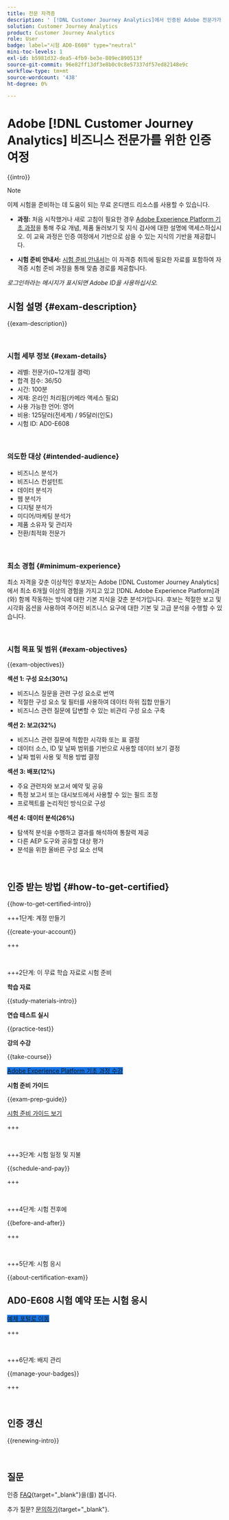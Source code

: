 ```yaml
---
title: 전문 자격증
description: ' [!DNL Customer Journey Analytics]에서 인증된 Adobe 전문가가 되는 방법에 대해 알아봅니다.'
solution: Customer Journey Analytics
product: Customer Journey Analytics
role: User
badge: label="시험 AD0-E608" type="neutral"
mini-toc-levels: 1
exl-id: b5981d32-dea5-4fb9-be3e-809ec890513f
source-git-commit: 96e82ff13df3e8b0c0c8e57337df57ed82148e9c
workflow-type: tm+mt
source-wordcount: '438'
ht-degree: 0%

---
```


# Adobe [!DNL Customer Journey Analytics] 비즈니스 전문가를 위한 인증 여정

{{intro}}

>[!NOTE]
>
>이제 시험을 준비하는 데 도움이 되는 무료 온디맨드 리소스를 사용할 수 있습니다.
>
>* **과정:** 처음 시작했거나 새로 고침이 필요한 경우 [Adobe Experience Platform 기초 과정](https://app.rockinfo.com/courses/216)을 통해 주요 개념, 제품 둘러보기 및 지식 검사에 대한 설명에 액세스하십시오. 이 교육 과정은 인증 여정에서 기반으로 삼을 수 있는 지식의 기반을 제공합니다.
>
>* **시험 준비 안내서:** [시험 준비 안내서](https://app.rockinfo.com/courses/131)는 이 자격증 취득에 필요한 자료를 포함하여 자격증 시험 준비 과정을 통해 맞춤 경로를 제공합니다.
>
>_로그인하라는 메시지가 표시되면 Adobe ID을 사용하십시오._

## 시험 설명 {#exam-description}

{{exam-description}}

<br>

### 시험 세부 정보 {#exam-details}

* 레벨: 전문가(0~12개월 경력)
* 합격 점수: 36/50
* 시간: 100분
* 게재: 온라인 처리됨(카메라 액세스 필요)
* 사용 가능한 언어: 영어
* 비용: 125달러(전세계) / 95달러(인도)
* 시험 ID: AD0-E608

<br>

### 의도한 대상 {#intended-audience}

* 비즈니스 분석가
* 비즈니스 컨설턴트
* 데이터 분석가
* 웹 분석가
* 디지털 분석가
* 미디어/마케팅 분석가
* 제품 소유자 및 관리자
* 전환/최적화 전문가

<br>

### 최소 경험 {#minimum-experience}

최소 자격을 갖춘 이상적인 후보자는 Adobe [!DNL Customer Journey Analytics]에서 최소 6개월 이상의 경험을 가지고 있고 [!DNL Adobe Experience Platform]과(와) 함께 작동하는 방식에 대한 기본 지식을 갖춘 분석가입니다. 후보는 적절한 보고 및 시각화 옵션을 사용하여 주어진 비즈니스 요구에 대한 기본 및 고급 분석을 수행할 수 있습니다.

<br>

### 시험 목표 및 범위 {#exam-objectives}

{{exam-objectives}}

**섹션 1: 구성 요소(30%)**

* 비즈니스 질문을 관련 구성 요소로 번역
* 적절한 구성 요소 및 필터를 사용하여 데이터 하위 집합 만들기
* 비즈니스 관련 질문에 답변할 수 있는 비관리 구성 요소 구축

**섹션 2: 보고(32%)**

* 비즈니스 관련 질문에 적합한 시각화 또는 표 결정
* 데이터 소스, ID 및 날짜 범위를 기반으로 사용할 데이터 보기 결정
* 날짜 범위 사용 및 적용 방법 결정

**섹션 3: 배포(12%)**

* 주요 관련자와 보고서 예약 및 공유
* 특정 보고서 또는 대시보드에서 사용할 수 있는 필드 조정
* 프로젝트를 논리적인 방식으로 구성

**섹션 4: 데이터 분석(26%)**

* 탐색적 분석을 수행하고 결과를 해석하여 통찰력 제공
* 다른 AEP 도구와 공유할 대상 평가
* 분석을 위한 올바른 구성 요소 선택

<br>

## 인증 받는 방법 {#how-to-get-certified}

{{how-to-get-certified-intro}}

+++1단계: 계정 만들기

{{create-your-account}}

+++

<br>

+++2단계: 이 무료 학습 자료로 시험 준비

**학습 자료**

{{study-materials-intro}}

**연습 테스트 실시**

{{practice-test}}

**강의 수강**

{{take-course}}

<a href="https://app.rockinfo.com/courses/216" target="_blank" class="spectrum-Button spectrum-Button--fill spectrum-Button--accent spectrum-Button--sizeM is-margin-bottom-big-big at-element-click-tracking" style="background-color:#1473E6">

<span class="spectrum-Button-label has-no-wrap">
   Adobe Experience Platform 기초 과정 수강
</span>
</a>

**시험 준비 가이드**

{{exam-prep-guide}}

[시험 준비 가이드 보기](https://app.rockinfo.com/courses/131)

+++

<br>

+++3단계: 시험 일정 및 지불

{{schedule-and-pay}}

+++

<br>

+++4단계: 시험 전후에

{{before-and-after}}

+++

<br>

+++5단계: 시험 응시

{{about-certification-exam}}

## AD0-E608 시험 예약 또는 시험 응시

<a href="https://www.certmetrics.com/adobe/candidate/examity_sso.aspx?eid=AD0-E608" target="_blank" class="spectrum-Button spectrum-Button--fill spectrum-Button--accent spectrum-Button--sizeM is-margin-bottom-big-big at-element-click-tracking" style="background-color:#1473E6">

<span class="spectrum-Button-label has-no-wrap">
   예제 포털로 이동
</span>
</a>

+++

<br>

+++6단계: 배지 관리

{{manage-your-badges}}

+++

<br>

## 인증 갱신

{{renewing-intro}}

<br>

## 질문

인증 [FAQ](https://experienceleague.adobe.com/docs/certification/certification/faq.html){target="_blank"}을(를) 봅니다.

추가 질문? [문의하기](mailto:certif@adobe.com){target="_blank"}.
